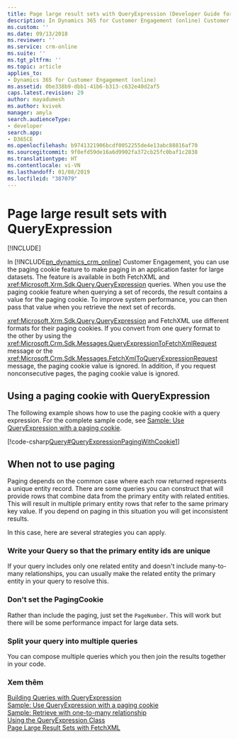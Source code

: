 ```yaml
---
title: Page large result sets with QueryExpression (Developer Guide for Dynamics 365 for Customer Engagement)| MicrosoftDocs
description: In Dynamics 365 for Customer Engagement (online) Customer Engagement, you can use the paging cookie feature to make paging in an application faster for large datasets. The feature is available in both FetchXML and QueryExpression queries
ms.custom: ''
ms.date: 09/13/2018
ms.reviewer: ''
ms.service: crm-online
ms.suite: ''
ms.tgt_pltfrm: ''
ms.topic: article
applies_to:
- Dynamics 365 for Customer Engagement (online)
ms.assetid: 0be338b9-dbb1-41b6-b313-c632e40d2af5
caps.latest.revision: 29
author: mayadumesh
ms.author: kvivek
manager: amyla
search.audienceType:
- developer
search.app:
- D365CE
ms.openlocfilehash: b9741321906bcdf0052255de4e13abc88816af70
ms.sourcegitcommit: 9f0efd59de16a6d9902fa372cb25fc0baf1c2838
ms.translationtype: HT
ms.contentlocale: vi-VN
ms.lasthandoff: 01/08/2019
ms.locfileid: "387079"
---
```

# <a name="page-large-result-sets-with-queryexpression"></a>Page large result sets with QueryExpression

[!INCLUDE[](../../includes/cc_applies_to_update_9_0_0.md)]

In [!INCLUDE[pn_dynamics_crm_online](../../includes/pn-dynamics-crm-online.md)] Customer Engagement, you can use the paging cookie feature to make paging in an application faster for large datasets. The feature is available in both FetchXML and <xref:Microsoft.Xrm.Sdk.Query.QueryExpression> queries. When you use the paging cookie feature when querying a set of records, the result contains a value for the paging cookie. To improve system performance, you can then pass that value when you retrieve the next set of records.  
  
 <xref:Microsoft.Xrm.Sdk.Query.QueryExpression> and FetchXML use different formats for their paging cookies. If you convert from one query format to the other by using the <xref:Microsoft.Crm.Sdk.Messages.QueryExpressionToFetchXmlRequest> message or the <xref:Microsoft.Crm.Sdk.Messages.FetchXmlToQueryExpressionRequest> message, the paging cookie value is ignored. In addition, if you request nonconsecutive pages, the paging cookie value is ignored.  
  
<a name="QueryExpression"></a> 

## <a name="using-a-paging-cookie-with-queryexpression"></a>Using a paging cookie with QueryExpression  
 The following example shows how to use the paging cookie with a query expression. For the complete sample code, see [Sample: Use QueryExpression with a paging cookie](sample-use-queryexpression-with-a-paging-cookie.md).  
  
 [!code-csharp[Query#QueryExpressionPagingWithCookie1](../../snippets/csharp/CRMV8/query/cs/queryexpressionpagingwithcookie1.cs#queryexpressionpagingwithcookie1)]  
  
## <a name="when-not-to-use-paging"></a>When not to use paging 


Paging depends on the common case where each row returned represents a unique entity record. There are some queries you can construct that will provide rows that combine data from the primary entity with related entities. This will result in multiple primary entity rows that refer to the same primary key value. If you depend on paging in this situation you will get inconsistent results.

In this case, here are several strategies you can apply.

### <a name="write-your-query-so-that-the-primary-entity-ids-are-unique"></a>Write your Query so that the primary entity ids are unique

If your query includes only one related entity and doesn't include many-to-many relationships, you can usually make the related entity the primary entity in your query to resolve this.

### <a name="dont-set-the-pagingcookie"></a>Don't set the PagingCookie 

Rather than include the paging, just set the `PageNumber`. This will work but there will be some performance impact for large data sets.

### <a name="split-your-query-into-multiple-queries"></a>Split your query into multiple queries

You can compose multiple queries which you then join the results together in your code.

### <a name="see-also"></a>Xem thêm  
 [Building Queries with QueryExpression](build-queries-with-queryexpression.md)   
 [Sample: Use QueryExpression with a paging cookie](sample-use-queryexpression-with-a-paging-cookie.md)   
 [Sample: Retrieve with one-to-many relationship](sample-retrieve-with-one-to-many-relationship.md)   
 [Using the QueryExpression Class](use-queryexpression-class.md)   
 [Page Large Result Sets with FetchXML](page-large-result-sets-with-fetchxml.md)
